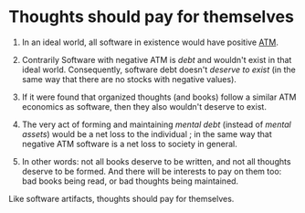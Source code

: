 # Thoughts should pay for themselves

1. In an ideal world, all software in existence would have positive [ATM](#Attention-Time-Money-(ATM)).

2. Contrarily Software with negative ATM is _debt_ and wouldn't exist in that ideal world. Consequently, software debt doesn't _deserve to exist_ (in the same way that there are no stocks with negative values).

3. If it were found that organized thoughts (and books) follow a similar ATM economics as software, then they also wouldn't deserve to exist.

4. The very act of forming and maintaining _mental debt_ (instead of _mental assets_) would be a net loss to the individual ; in the same way that negative ATM software is a net loss to society in general.

5. In other words: not all books deserve to be written, and not all thoughts deserve to be formed. And there will be interests to pay on them too: bad books being read, or bad thoughts being maintained.

Like software artifacts, thoughts should pay for themselves.
